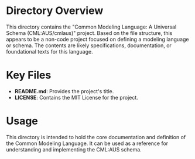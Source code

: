 # Directory Overview

This directory contains the "Common Modeling Language: A Universal Schema (CML:AUS/cmlaus)" project. Based on the file structure, this appears to be a non-code project focused on defining a modeling language or schema. The contents are likely specifications, documentation, or foundational texts for this language.

# Key Files

*   **README.md**: Provides the project's title.
*   **LICENSE**: Contains the MIT License for the project.

# Usage

This directory is intended to hold the core documentation and definition of the Common Modeling Language. It can be used as a reference for understanding and implementing the CML:AUS schema.
